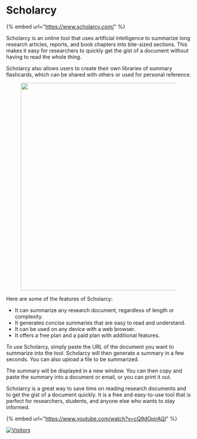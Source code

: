 # Scholarcy

{% embed url="https://www.scholarcy.com/" %}

Scholarcy is an online tool that uses artificial intelligence to summarize long research articles, reports, and book chapters into bite-sized sections. This makes it easy for researchers to quickly get the gist of a document without having to read the whole thing.

Scholarcy also allows users to create their own libraries of summary flashcards, which can be shared with others or used for personal reference.

<figure><img src="https://substackcdn.com/image/fetch/f_auto,q_auto:good,fl_progressive:steep/https%3A%2F%2Fsubstack-post-media.s3.amazonaws.com%2Fpublic%2Fimages%2F82283089-5d74-436d-b78d-f1827c218107_3328x3177.jpeg" alt="" width="563"></figure>

Here are some of the features of Scholarcy:

* It can summarize any research document, regardless of length or complexity.
* It generates concise summaries that are easy to read and understand.
* It can be used on any device with a web browser.
* It offers a free plan and a paid plan with additional features.

To use Scholarcy, simply paste the URL of the document you want to summarize into the tool. Scholarcy will then generate a summary in a few seconds. You can also upload a file to be summarized.

The summary will be displayed in a new window. You can then copy and paste the summary into a document or email, or you can print it out.

Scholarcy is a great way to save time on reading research documents and to get the gist of a document quickly. It is a free and easy-to-use tool that is perfect for researchers, students, and anyone else who wants to stay informed.

{% embed url="https://www.youtube.com/watch?v=cQ9dOpirAQI" %}

[![Visitors](https://api.visitorbadge.io/api/visitors?path=https%3A%2F%2Fgithub.com%2Fdrshahizan\&labelColor=%23697689\&countColor=%23555555\&style=plastic)](https://visitorbadge.io/status?path=https%3A%2F%2Fgithub.com%2Fdrshahizan)
